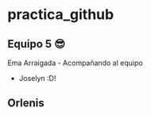 # practica_github

## Equipo 5  :sunglasses:


Ema Arraigada - Acompañando al equipo 


- Joselyn :D! 


## Orlenis


